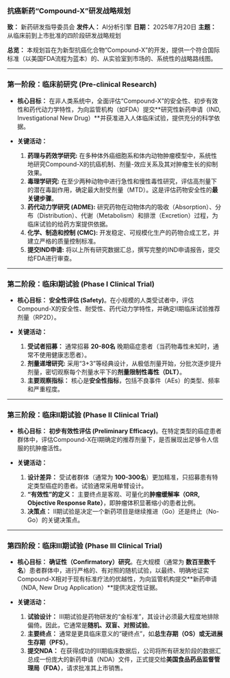 ### **抗癌新药“Compound-X”研发战略规划**

**致：** 新药研发指导委员会
**发件人：** AI分析引擎
**日期：** 2025年7月20日
**主题：** 从临床前到上市批准的四阶段研发战略规划

**总览：** 本规划旨在为新型抗癌化合物“Compound-X”的开发，提供一个符合国际标准（以美国FDA流程为蓝本）的、从实验室到市场的、系统性的战略路线图。

---

### **第一阶段：临床前研究 (Pre-clinical Research)**

*   **核心目标：** 在非人类系统中，全面评估“Compound-X”的安全性、初步有效性和药代动力学特性，为向监管机构（如FDA）提交**研究性新药申请（IND, Investigational New Drug）**并获准进入人体临床试验，提供充分的科学依据。

*   **关键活动：**
    1.  **药理与药效学研究:** 在多种体外癌细胞系和体内动物肿瘤模型中，系统性地研究Compound-X的抗癌机制、剂量-效应关系及其对肿瘤生长的抑制效果。
    2.  **毒理学研究:** 在至少两种动物中进行急性和慢性毒性研究，评估高剂量下的潜在毒副作用，确定最大耐受剂量（MTD）。这是评估药物安全性的**最关键步骤**。
    3.  **药代动力学研究 (ADME):** 研究药物在动物体内的吸收（Absorption）、分布（Distribution）、代谢（Metabolism）和排泄（Excretion）过程，为临床试验的给药方案提供依据。
    4.  **化学、制造和控制 (CMC):** 开发稳定、可规模化生产的药物合成工艺，并建立严格的质量控制标准。
    5.  **提交IND申请:** 将以上所有研究数据汇总，撰写完整的IND申请报告，提交给FDA进行审查。

---

### **第二阶段：临床I期试验 (Phase I Clinical Trial)**

*   **核心目标：** **安全性评估 (Safety)**。在小规模的人类受试者中，评估Compound-X的安全性、耐受性、药代动力学特性，并确定II期临床试验推荐剂量（RP2D）。

*   **关键活动：**
    1.  **受试者招募：** 通常招募 **20-80名** 晚期癌症患者（当药物毒性未知时，通常不使用健康志愿者）。
    2.  **剂量递增研究:** 采用“3+3”等经典设计，从极低剂量开始，分批次逐步提升剂量，密切观察每个剂量水平下的**剂量限制性毒性（DLT）**。
    3.  **主要观察指标：** 核心是**安全性指标**，包括不良事件（AEs）的类型、频率和严重程度。

---

### **第三阶段：临床II期试验 (Phase II Clinical Trial)**

*   **核心目标：** **初步有效性评估 (Preliminary Efficacy)**。在特定类型的癌症患者群体中，评估Compound-X在I期确定的推荐剂量下，是否展现出足够令人信服的抗肿瘤活性。

*   **关键活动：**
    1.  **设计差异：** 受试者群体（通常为 **100-300名**）更加精准，只招募患有特定类型癌症的患者。试验通常采用单臂设计。
    2.  **“有效性”的定义：** 主要终点是客观、可量化的**肿瘤缓解率（ORR, Objective Response Rate）**，即肿瘤体积显著缩小的患者比例。
    3.  **决策点：** II期试验是决定一个新药项目是继续推进（Go）还是终止（No-Go）的关键决策点。

---

### **第四阶段：临床III期试验 (Phase III Clinical Trial)**

*   **核心目标：** **确证性（Confirmatory）研究**。在大规模（通常为 **数百至数千名**）患者群体中，进行严格的、有对照的随机试验，以最终、明确地证实Compound-X相对于现有标准疗法的优越性，为向监管机构提交**新药申请（NDA, New Drug Application）**提供决定性证据。

*   **关键活动：**
    1.  **试验设计：** III期试验是药物研发的“金标准”，其设计必须最大程度地排除偏倚。因此，它通常是**随机、双盲、对照试验**。
    2.  **主要终点：** 通常是更具临床意义的“硬终点”，如**总生存期（OS）**或**无进展生存期（PFS）**。
    3.  **提交NDA：** 在获得成功的III期临床数据后，公司将所有研发阶段的数据汇总成一份庞大的新药申请（NDA）文件，正式提交给**美国食品药品监督管理局（FDA）**，请求批准其上市销售。
